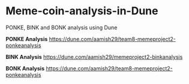 # Meme-coin-analysis-in-Dune
PONKE, BINK and BONK analysis using Dune

**PONKE Analysis**
https://dune.com/aamish29/team8-memeproject2-ponkeanalysis

**BINK Analysis**
https://dune.com/aamish29/memeproject2-binkanalysis

**BONK Analysis**
https://dune.com/aamish29/team8-memeproject2-ponkeanalysis
